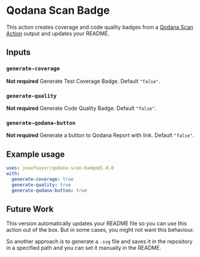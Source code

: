 # Qodana Scan Badge

This action creates coverage and code quality badges from a [Qodana Scan Action](https://github.com/marketplace/actions/qodana-scan) output and updates your README.

## Inputs

### `generate-coverage`

**Not required** Generate Test Coverage Badge. Default `"false"`.

### `generate-quality`

**Not required** Generate Code Quality Badge. Default `"false"`.

### `generate-qodana-button`

**Not required** Generate a button to Qodana Report with link. Default `"false"`.

## Example usage

```yaml
uses: joaofouyer/qodana-scan-badge@1.0.0
with:
  generate-coverage: true
  generate-quality: true
  generate-qodana-button: true
```

## Future Work

This version automatically updates your README file so you can use this action out of the box. But in some cases, you
might not want this behaviour.

So another approach is to generate a `.svg` file and saves it in the repository in a specified path and you can set 
it manually in the README.
